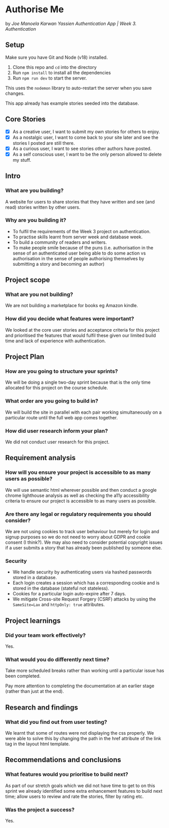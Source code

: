 # Authorise Me
by _Joe Manoela Karwan Yassien Authentication App | Week 3. Authentication_

## Setup

Make sure you have Git and Node (v18) installed.

1. Clone this repo and `cd` into the directory
2. Run `npm install` to install all the dependencies
3. Run `npm run dev` to start the server.  
   
This uses the `nodemon` library to auto-restart the server when you save changes. 

This app already has example stories seeded into the database.

## Core Stories

- [x] As a creative user, I want to submit my own stories for others to enjoy.
- [x] As a nostalgic user, I want to come back to your site later and see the stories I posted are still there. 
- [x] As a curious user, I want to see stories other authors have posted. 
- [x] As a self conscious user, I want to be the only person allowed to delete my stuff.

## Intro

### What are you building?

A website for users to share stories that they have written and see (and read) stories written by other users.

### Why are you building it?

- To fulfil the requirements of the Week 3 project on authentication.
- To practise skills learnt from server week and database week.
- To build a community of readers and writers.
- To make people smile because of the puns (i.e. authorisation in the sense of an authenticated user being able to do some action vs authorisation in the sense of people authorising themselves by submitting a story and becoming an author)

## Project scope 

### What are you not building?

We are not building a marketplace for books eg Amazon kindle.

### How did you decide what features were important?

We looked at the core user stories and acceptance criteria for this project and prioritised the features that would fulfil these given our limited build time and lack of experience with authentication.

## Project Plan

### How are you going to structure your sprints?

We will be doing a single two-day sprint because that is the only time allocated for this project on the course schedule.

###  What order are you going to build in?

We will build the site in parallel with each pair working simultaneously on a particular route until the full web app comes together.

### How did user research inform your plan?

We did not conduct user research for this project.


## Requirement analysis 

###  How will you ensure your project is accessible to as many users as possible?

We will use semantic html wherever possible and then conduct a google chrome lighthouse analysis as well as checking the a11y accessibility criteria to ensure our project is accessible to as many users as possible.

###  Are there any legal or regulatory requirements you should consider?

We are not using cookies to track user behaviour but merely for login and signup purposes so we do not need to worry about GDPR and cookie consent (I think?). 
We may also need to consider potential copyright issues if a user submits a story that has already been published by someone else.

### Security

- We handle security by authenticating users via hashed passwords stored in a database. 
- Each login creates a session which has a corresponding cookie and is stored in the database (stateful not stateless). 
- Cookies for a particular login auto-expire after 7 days. 
- We mitigate Cross-site Request Forgery (CSRF) attacks by using the ```SameSite=Lax``` and ```httpOnly: true``` attributes.


## Project learnings 

###  Did your team work effectively?

Yes.

### What would you do differently next time?

Take more scheduled breaks rather than working until a particular issue has been completed. 

Pay more attention to completing the documentation at an earlier stage (rather than just at the end).


## Research and findings 

###  What did you find out from user testing?

We learnt that some of routes were not displaying the css properly. We were able to solve this by changing the path in the href attribute of the link tag in the layout html template.


## Recommendations and conclusions 

###  What features would you prioritise to build next?

As part of our stretch goals which we did not have time to get to on this sprint we already identified some extra enhancement features to build next time; allow users to review and rate the stories, filter by rating etc.

###  Was the project a success?

Yes.

